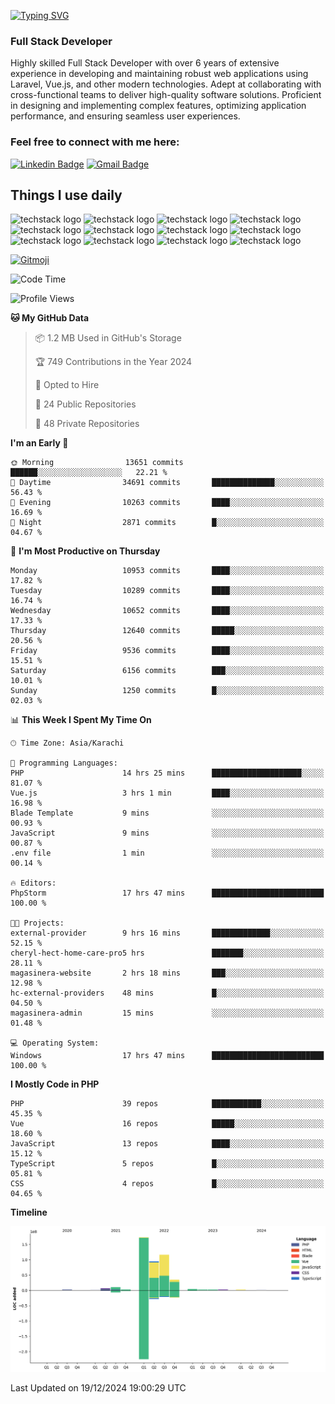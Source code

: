 [![Typing SVG](https://readme-typing-svg.demolab.com?font=Permanent+Marker&size=31&pause=1000&color=00A11F&center=true&random=false&width=435&lines=Hi+%F0%9F%91%8B%2C+I'm+Waheed+Sindhani)](https://git.io/typing-svg)
### Full Stack Developer
Highly skilled Full Stack Developer with over 6 years of extensive experience in developing and maintaining robust web applications using Laravel, Vue.js, and other modern technologies. Adept at collaborating with cross-functional teams to deliver high-quality software solutions. Proficient in designing and implementing complex features, optimizing application performance, and ensuring seamless user experiences. 

### Feel free to connect with me here:

[![Linkedin Badge](https://img.shields.io/badge/-waheedsindhani-blue?style=flat-square&logo=Linkedin&logoColor=white&link=https://www.linkedin.com/in/waheed-sindhani/)](https://www.linkedin.com/in/waheed-sindhani/)
[![Gmail Badge](https://img.shields.io/badge/-waheed.eliccs@gmail.com-c14438?style=flat-square&logo=Gmail&logoColor=white&link=mailto:waheed.eliccs@gmail.com)](mailto:waheed.eliccs@gmail.com)

## Things I use daily
![techstack logo](https://readme-components.vercel.app/api?component=logo&logo=react&text=false&animation=spin&fill=000000&svgfill=2d79c7)
![techstack logo](https://readme-components.vercel.app/api?component=logo&logo=vue.js&text=false&fill=000000&svgfill=4FC08D)
![techstack logo](https://readme-components.vercel.app/api?component=logo&logo=laravel&text=false&fill=000000&svgfill=FF2D20)
![techstack logo](https://readme-components.vercel.app/api?component=logo&logo=javascript&text=false&fill=000000&svgfill=F7DF1E)
![techstack logo](https://readme-components.vercel.app/api?component=logo&logo=mysql&text=false&fill=000000&svgfill=4479A1)
![techstack logo](https://readme-components.vercel.app/api?component=logo&logo=quasar&text=false&svgfill=050A14&fill=ffffaa&animation=spin)
![techstack logo](https://readme-components.vercel.app/api?component=logo&logo=typescript&text=false&fill=000000&svgfill=3178C6)
![techstack logo](https://readme-components.vercel.app/api?component=logo&logo=node.js&text=false&fill=000000&svgfill=5FA04E)
![techstack logo](https://readme-components.vercel.app/api?component=logo&logo=tailwindcss&text=false&fill=000000&svgfill=06B6D4)
![techstack logo](https://readme-components.vercel.app/api?component=logo&logo=docker&text=false&fill=000000&svgfill=2496ED)
![techstack logo](https://readme-components.vercel.app/api?component=logo&logo=linux&text=false&fill=000000&svgfill=FCC624)
![techstack logo](https://readme-components.vercel.app/api?component=logo&logo=amazonaws&text=false&fill=000000&svgfill=232F3E)



<!--
**Sindhani/sindhani** is a ✨ _special_ ✨ repository because its `README.md` (this file) appears on your GitHub profile.

Here are some ideas to get you started:

- 🔭 I’m currently working on ...
- 🌱 I’m currently learning ...
- 👯 I’m looking to collaborate on ...
- 🤔 I’m looking for help with ...
- 💬 Ask me about ...
- 📫 How to reach me: ...
- 😄 Pronouns: ...
- ⚡ Fun fact: ...
-->
<a href="https://gitmoji.dev">
  <img
    src="https://img.shields.io/badge/gitmoji-%20😜%20😍-FFDD67.svg?style=flat-square"
    alt="Gitmoji"
  />
</a>

<!--START_SECTION:waka-->
![Code Time](http://img.shields.io/badge/Code%20Time-832%20hrs%2043%20mins-blue)

![Profile Views](http://img.shields.io/badge/Profile%20Views-1-blue)

**🐱 My GitHub Data** 

> 📦 1.2 MB Used in GitHub's Storage 
 > 
> 🏆 749 Contributions in the Year 2024
 > 
> 💼 Opted to Hire
 > 
> 📜 24 Public Repositories 
 > 
> 🔑 48 Private Repositories 
 > 
**I'm an Early 🐤** 

```text
🌞 Morning                13651 commits       ██████░░░░░░░░░░░░░░░░░░░   22.21 % 
🌆 Daytime                34691 commits       ██████████████░░░░░░░░░░░   56.43 % 
🌃 Evening                10263 commits       ████░░░░░░░░░░░░░░░░░░░░░   16.69 % 
🌙 Night                  2871 commits        █░░░░░░░░░░░░░░░░░░░░░░░░   04.67 % 
```
📅 **I'm Most Productive on Thursday** 

```text
Monday                   10953 commits       ████░░░░░░░░░░░░░░░░░░░░░   17.82 % 
Tuesday                  10289 commits       ████░░░░░░░░░░░░░░░░░░░░░   16.74 % 
Wednesday                10652 commits       ████░░░░░░░░░░░░░░░░░░░░░   17.33 % 
Thursday                 12640 commits       █████░░░░░░░░░░░░░░░░░░░░   20.56 % 
Friday                   9536 commits        ████░░░░░░░░░░░░░░░░░░░░░   15.51 % 
Saturday                 6156 commits        ███░░░░░░░░░░░░░░░░░░░░░░   10.01 % 
Sunday                   1250 commits        █░░░░░░░░░░░░░░░░░░░░░░░░   02.03 % 
```


📊 **This Week I Spent My Time On** 

```text
🕑︎ Time Zone: Asia/Karachi

💬 Programming Languages: 
PHP                      14 hrs 25 mins      ████████████████████░░░░░   81.07 % 
Vue.js                   3 hrs 1 min         ████░░░░░░░░░░░░░░░░░░░░░   16.98 % 
Blade Template           9 mins              ░░░░░░░░░░░░░░░░░░░░░░░░░   00.93 % 
JavaScript               9 mins              ░░░░░░░░░░░░░░░░░░░░░░░░░   00.87 % 
.env file                1 min               ░░░░░░░░░░░░░░░░░░░░░░░░░   00.14 % 

🔥 Editors: 
PhpStorm                 17 hrs 47 mins      █████████████████████████   100.00 % 

🐱‍💻 Projects: 
external-provider        9 hrs 16 mins       █████████████░░░░░░░░░░░░   52.15 % 
cheryl-hect-home-care-pro5 hrs               ███████░░░░░░░░░░░░░░░░░░   28.11 % 
magasinera-website       2 hrs 18 mins       ███░░░░░░░░░░░░░░░░░░░░░░   12.98 % 
hc-external-providers    48 mins             █░░░░░░░░░░░░░░░░░░░░░░░░   04.50 % 
magasinera-admin         15 mins             ░░░░░░░░░░░░░░░░░░░░░░░░░   01.48 % 

💻 Operating System: 
Windows                  17 hrs 47 mins      █████████████████████████   100.00 % 
```

**I Mostly Code in PHP** 

```text
PHP                      39 repos            ███████████░░░░░░░░░░░░░░   45.35 % 
Vue                      16 repos            █████░░░░░░░░░░░░░░░░░░░░   18.60 % 
JavaScript               13 repos            ████░░░░░░░░░░░░░░░░░░░░░   15.12 % 
TypeScript               5 repos             █░░░░░░░░░░░░░░░░░░░░░░░░   05.81 % 
CSS                      4 repos             █░░░░░░░░░░░░░░░░░░░░░░░░   04.65 % 
```



**Timeline**

![Lines of Code chart](https://raw.githubusercontent.com/Sindhani/Sindhani/main/assets/bar_graph.png)


 Last Updated on 19/12/2024 19:00:29 UTC
<!--END_SECTION:waka-->

